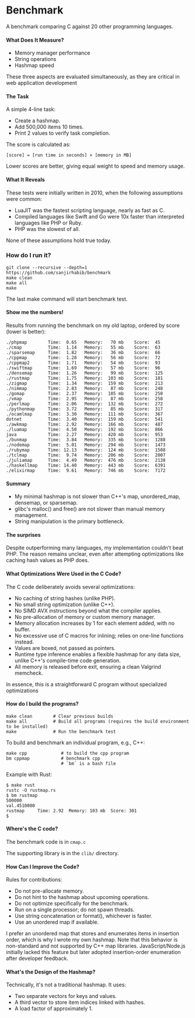 # Benchmark

A benchmark comparing C against 20 other programming languages.

#### What Does It Measure?

- Memory manager performance
- String operations
- Hashmap speed

These three aspects are evaluated simultaneously, as they are critical in web application development

#### The Task

A simple 4-line task:
- Create a hashmap.
- Add 500,000 items 10 times.
- Print 2 values to verify task completion.

The score is calculated as:

```[score] = [run time in seconds] × [memory in MB]```

Lower scores are better, giving equal weight to speed and memory usage.

#### What It Reveals
These tests were initially written in 2010, when the following assumptions were common:
- LuaJIT was the fastest scripting language, nearly as fast as C.
- Compiled languages like Swift and Go were 10x faster than interpreted languages like PHP or Ruby.
- PHP was the slowest of all.

None of these assumptions hold true today.

### How do I run it?

```
git clone --recursive --depth=1 https://github.com/sanjirhabib/benchmark
make clean
make all
make

```
The last make command will start benchmark test.

#### Show me the numbers!

Results from running the benchmark on my old laptop, ordered by score (lower is better):

```
./phpmap        Time:  0.65   Memory:   70 mb    Score:  45
./cmap          Time:  1.14   Memory:   55 mb    Score:  63
./sparsemap     Time:  1.82   Memory:   36 mb    Score:  66
./cppmap        Time:  1.28   Memory:   56 mb    Score:  72
./cppmap2       Time:  1.71   Memory:   54 mb    Score:  93
./swiftmap      Time:  1.69   Memory:   57 mb    Score:  96
./densemap      Time:  1.26   Memory:   99 mb    Score:  125
./rustmap       Time:  1.75   Memory:  103 mb    Score:  181
./zigmap        Time:  1.34   Memory:  159 mb    Score:  213
./nimmap        Time:  2.83   Memory:   87 mb    Score:  248
./gomap         Time:  2.37   Memory:  105 mb    Score:  250
./vmap          Time:  2.95   Memory:   87 mb    Score:  258
./perlmap       Time:  2.06   Memory:  132 mb    Score:  272
./pythonmap     Time:  3.72   Memory:   85 mb    Score:  317
./ocamlmap      Time:  3.30   Memory:  111 mb    Score:  367
dotnet          Time:  3.40   Memory:  159 mb    Score:  541
./awkmap        Time:  2.92   Memory:  166 mb    Score:  487
./luamap        Time:  4.50   Memory:  192 mb    Score:  866
java            Time:  2.27   Memory:  420 mb    Score:  953
./bunmap        Time:  3.84   Memory:  335 mb    Score:  1288
./nodemap       Time:  5.01   Memory:  294 mb    Score:  1473
./rubymap       Time: 12.13   Memory:  124 mb    Score:  1508
./tclmap        Time:  9.74   Memory:  206 mb    Score:  2007
./juliamap      Time:  4.49   Memory:  476 mb    Score:  2138
./haskellmap    Time: 14.40   Memory:  443 mb    Score:  6391
./elixirmap     Time:  9.61   Memory:  746 mb    Score:  7172
```

#### Summary

- My minimal hashmap is not slower than C++'s map, unordered_map, densemap, or sparsemap.
- glibc's malloc() and free() are not slower than manual memory management.
- String manipulation is the primary bottleneck.




#### The surprises
Despite outperforming many languages, my implementation couldn't beat PHP. The reason remains unclear, even after attempting optimizations like caching hash values as PHP does.

#### What Optimizations Were Used in the C Code?
The C code deliberately avoids several optimizations:
- No caching of string hashes (unlike PHP).
- No small string optimization (unlike C++).
- No SIMD AVX instructions beyond what the compiler applies.
- No pre-allocation of memory or custom memory manager.
- Memory allocation increases by 1 for each element added, with no buffer.
- No excessive use of C macros for inlining; relies on one-line functions instead.
- Values are boxed, not passed as pointers.
- Runtime type inference enables a flexible hashmap for any data size, unlike C++'s compile-time code generation.
- All memory is released before exit, ensuring a clean Valgrind memcheck.

In essence, this is a straightforward C program without specialized optimizations



#### How do I build the programs?
```
make clean        # Clear previous builds
make all          # Build all programs (requires the build environment to be installed)
make              # Run the benchmark test
```

To build and benchmark an individual program, e.g., C++:


```
make cpp             # to build the cpp program
bm cppmap            # benchmark cpp
                     # `bm` is a bash file
```

Example with Rust:

```
$ make rust
rustc -O rustmap.rs
$ bm rustmap
500000
val.4510000
rustmap  	Time: 2.92 	Memory: 103 mb	Score: 301
$
```

#### Where's the C code?

The benchmark code is in ```cmap.c```

The supporting library is in the ```clib/``` directory.


#### How Can I Improve the Code?
Rules for contributions:
- Do not pre-allocate memory.
- Do not hint to the hashmap about upcoming operations.
- Do not optimize specifically for the benchmark.
- Run on a single processor; do not spawn threads.
- Use string concatenation or format(), whichever is faster.
- Use an unordered map if available.

I prefer an unordered map that stores and enumerates items in insertion order, which is why I wrote my own hashmap. Note that this behavior is non-standard and not supported by C++ map libraries. JavaScript/Node.js initially lacked this feature but later adopted insertion-order enumeration after developer feedback.

#### What's the Design of the Hashmap?

Technically, it's not a traditional hashmap. It uses:
- Two separate vectors for keys and values.
- A third vector to store item indices linked with hashes.
- A load factor of approximately 1.



